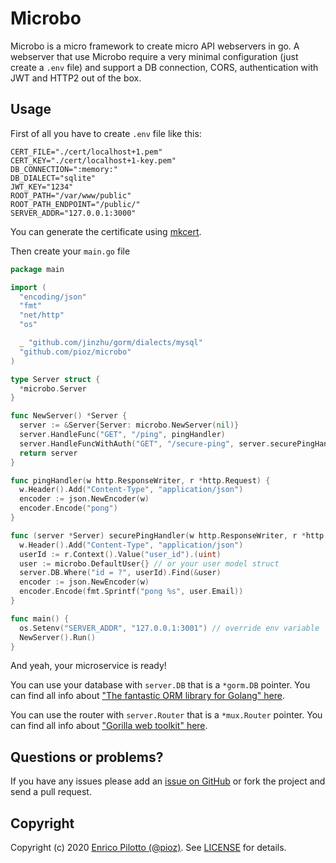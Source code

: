 # Microbo

Microbo is a micro framework to create micro API webservers in go. A webserver
that use Microbo require a very minimal configuration (just create a `.env` file) and support a DB
connection, CORS, authentication with JWT and HTTP2 out of the box.

## Usage

First of all you have to create `.env` file like this:

```
CERT_FILE="./cert/localhost+1.pem"
CERT_KEY="./cert/localhost+1-key.pem"
DB_CONNECTION=":memory:"
DB_DIALECT="sqlite"
JWT_KEY="1234"
ROOT_PATH="/var/www/public"
ROOT_PATH_ENDPOINT="/public/"
SERVER_ADDR="127.0.0.1:3000"

```

You can generate the certificate using [mkcert](https://github.com/FiloSottile/mkcert).

Then create your `main.go` file

```go
package main

import (
  "encoding/json"
  "fmt"
  "net/http"
  "os"

  _ "github.com/jinzhu/gorm/dialects/mysql"
  "github.com/pioz/microbo"
)

type Server struct {
  *microbo.Server
}

func NewServer() *Server {
  server := &Server{Server: microbo.NewServer(nil)}
  server.HandleFunc("GET", "/ping", pingHandler)
  server.HandleFuncWithAuth("GET", "/secure-ping", server.securePingHandler)
  return server
}

func pingHandler(w http.ResponseWriter, r *http.Request) {
  w.Header().Add("Content-Type", "application/json")
  encoder := json.NewEncoder(w)
  encoder.Encode("pong")
}

func (server *Server) securePingHandler(w http.ResponseWriter, r *http.Request) {
  w.Header().Add("Content-Type", "application/json")
  userId := r.Context().Value("user_id").(uint)
  user := microbo.DefaultUser{} // or your user model struct
  server.DB.Where("id = ?", userId).Find(&user)
  encoder := json.NewEncoder(w)
  encoder.Encode(fmt.Sprintf("pong %s", user.Email))
}

func main() {
  os.Setenv("SERVER_ADDR", "127.0.0.1:3001") // override env variable
  NewServer().Run()
}
```

And yeah, your microservice is ready!

You can use your database with `server.DB` that is a `*gorm.DB` pointer. You can find all info about ["The fantastic ORM library for Golang" here](https://gorm.io/).

You can use the router with `server.Router` that is a `*mux.Router` pointer. You can find all info about ["Gorilla web toolkit" here](https://github.com/gorilla/mux).

## Questions or problems?

If you have any issues please add an [issue on
GitHub](https://github.com/pioz/microbo/issues) or fork the project and send a
pull request.

## Copyright

Copyright (c) 2020 [Enrico Pilotto (@pioz)](https://github.com/pioz). See
[LICENSE](https://github.com/pioz/microbo/blob/master/LICENSE) for details.
